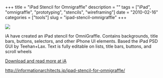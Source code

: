 +++
title = "iPad Stencil for Omnigraffle"
description = ""
tags = ["iPad", "omnigraffle", "prototyping", "stencils", "wireframing"]
date = "2010-02-16"
categories = ["tools"]
slug = "ipad-stencil-omnigraffle"
+++


<div class="tool-screenshot mb1"><a href="http://informationarchitects.jp/ipad-stencil-for-omnigraffle/"><img id='bluga-thumbnail-2769' class='bluga-thumbnail custom' src='http://media.konigi.com/bluga/
wt523078b5b695a_custom.jpg'/></a></div><p>iA have created an iPad stencil for OmniGraffle.  Contains backgrounds, title bars, buttons, selectors, and other iPhone UI elements. Based the iPad PSD GUI by Teehan+Lax. Text is fully editable on lists, title bars, buttons, and scroll wheels</p>

<p><a href="http://informationarchitects.jp/ipad-stencil-for-omnigraffle/">Download and read more at iA</a></p>

  
<p><a href="http://informationarchitects.jp/ipad-stencil-for-omnigraffle/">http://informationarchitects.jp/ipad-stencil-for-omnigraffle/</a></p>
      
